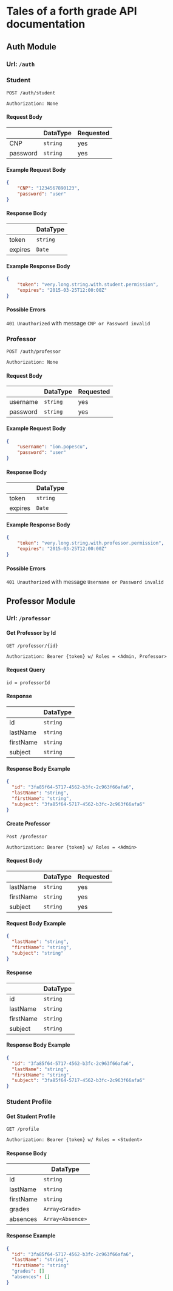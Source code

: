 

# Tales of a forth grade API documentation

## Auth Module

### Url: `/auth`

### Student

`POST /auth/student`

`Authorization: None`

#### Request Body

||DataType|Requested|
|----------------|-------------------------------|-----------------------------|
|CNP|`string`            |yes            |
|password|`string`            |yes           |

#### Example Request Body
```json
{
	"CNP": "1234567890123",
	"password": "user"
}
```

#### Response Body

||DataType|
|----------------|-------------------------------|
|token|`string`            |
|expires|`Date`            |

#### Example Response Body
```json
{
	"token": "very.long.string.with.student.permission",
	"expires": "2015-03-25T12:00:00Z"
}
```

#### Possible Errors

`401 Unauthorized` with message `CNP or Password invalid`


### Professor

`POST /auth/professor`

`Authorization: None`

#### Request Body

||DataType|Requested|
|----------------|-------------------------------|-----------------------------|
|username|`string`            |yes            |
|password|`string`            |yes           |

#### Example Request Body
```json
{
	"username": "ion.popescu",
	"password": "user"
}
```

#### Response Body

||DataType|
|----------------|-------------------------------|
|token|`string`            |
|expires|`Date`            |

#### Example Response Body
```json
{
	"token": "very.long.string.with.professor.permission",
	"expires": "2015-03-25T12:00:00Z"
}
```

#### Possible Errors

`401 Unauthorized` with message `Username or Password invalid`


## Professor Module

### Url: `/professor`

#### Get Professor by Id

`GET /professor/{id}`

`Authorization: Bearer {token} w/ Roles = <Admin, Professor>`

#### Request Query

`id = professorId`

#### Response

||DataType|
|----------------|-------------------------------|
|id|`string`            |
|lastName|`string`            |
|firstName|`string`            |
|subject|`string`            |

#### Response Body Example

```json
{
  "id": "3fa85f64-5717-4562-b3fc-2c963f66afa6",
  "lastName": "string",
  "firstName": "string",
  "subject": "3fa85f64-5717-4562-b3fc-2c963f66afa6"
}
```

#### Create Professor

`Post /professor`

`Authorization: Bearer {token} w/ Roles = <Admin>`

#### Request Body

||DataType|Requested|
|----------------|-------------------------------|-----------------------------|
|lastName|`string`            |yes            |
|firstName|`string`            |yes           |
|subject|`string`            |yes           |

#### Request Body Example

```json
{
  "lastName": "string",
  "firstName": "string",
  "subject": "string"
}
```

#### Response

||DataType|
|----------------|-------------------------------|
|id|`string`            |
|lastName|`string`            |
|firstName|`string`            |
|subject|`string`            |

#### Response Body Example

```json
{
  "id": "3fa85f64-5717-4562-b3fc-2c963f66afa6",
  "lastName": "string",
  "firstName": "string",
  "subject": "3fa85f64-5717-4562-b3fc-2c963f66afa6"
}
```

### Student Profile

#### Get Student Profile

`GET /profile`

`Authorization: Bearer {token} w/ Roles = <Student>`

#### Response Body

||DataType|
|----------------|-------------------------------|
|id|`string`            |
|lastName|`string`            |
|firstName|`string`            |
|grades|`Array<Grade>`            |
|absences|`Array<Absence>`|

#### Response Example

```json
{
  "id": "3fa85f64-5717-4562-b3fc-2c963f66afa6",
  "lastName": "string",
  "firstName": "string"
  "grades": []
  "absences": []
}
```



